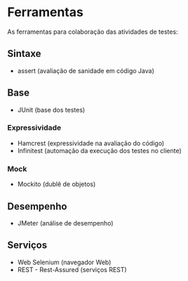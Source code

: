 # Ferramentas
As ferramentas para colaboração das atividades de testes:

## Sintaxe
* assert (avaliação de sanidade em código Java)

## Base
* JUnit (base dos testes)

### Expressividade
* Hamcrest (expressividade na avaliação do código)
* Infinitest (automação da execução dos testes no cliente)

### Mock
* Mockito (dublê de objetos)

## Desempenho
* JMeter (análise de desempenho)

## Serviços
* Web Selenium (navegador Web)
* REST - Rest-Assured (serviços REST)